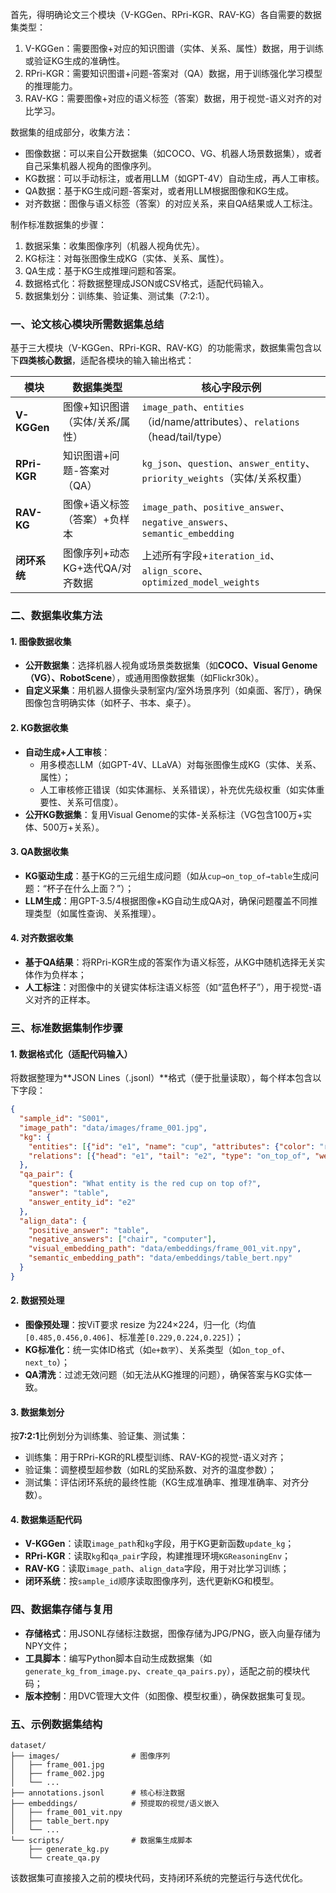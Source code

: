 首先，得明确论文三个模块（V-KGGen、RPri-KGR、RAV-KG）各自需要的数据集类型：
1. V-KGGen：需要图像+对应的知识图谱（实体、关系、属性）数据，用于训练或验证KG生成的准确性。
2. RPri-KGR：需要知识图谱+问题-答案对（QA）数据，用于训练强化学习模型的推理能力。
3. RAV-KG：需要图像+对应的语义标签（答案）数据，用于视觉-语义对齐的对比学习。

数据集的组成部分，收集方法：
- 图像数据：可以来自公开数据集（如COCO、VG、机器人场景数据集），或者自己采集机器人视角的图像序列。
- KG数据：可以手动标注，或者用LLM（如GPT-4V）自动生成，再人工审核。
- QA数据：基于KG生成问题-答案对，或者用LLM根据图像和KG生成。
- 对齐数据：图像与语义标签（答案）的对应关系，来自QA结果或人工标注。

制作标准数据集的步骤：
1. 数据采集：收集图像序列（机器人视角优先）。
2. KG标注：对每张图像生成KG（实体、关系、属性）。
3. QA生成：基于KG生成推理问题和答案。
4. 数据格式化：将数据整理成JSON或CSV格式，适配代码输入。
5. 数据集划分：训练集、验证集、测试集（7:2:1）。</thinking>

### 一、论文核心模块所需数据集总结  
基于三大模块（V-KGGen、RPri-KGR、RAV-KG）的功能需求，数据集需包含以下**四类核心数据**，适配各模块的输入输出格式：  

| 模块          | 数据集类型                          | 核心字段示例                                                                 |  
|---------------|-------------------------------------|------------------------------------------------------------------------------|  
| **V-KGGen**   | 图像+知识图谱（实体/关系/属性）     | `image_path`、`entities`（id/name/attributes）、`relations`（head/tail/type） |  
| **RPri-KGR**  | 知识图谱+问题-答案对（QA）          | `kg_json`、`question`、`answer_entity`、`priority_weights`（实体/关系权重）   |  
| **RAV-KG**    | 图像+语义标签（答案）+负样本        | `image_path`、`positive_answer`、`negative_answers`、`semantic_embedding`     |  
| **闭环系统**  | 图像序列+动态KG+迭代QA/对齐数据     | 上述所有字段+`iteration_id`、`align_score`、`optimized_model_weights`         |  


### 二、数据集收集方法  
#### 1. 图像数据收集  
- **公开数据集**：选择机器人视角或场景类数据集（如**COCO、Visual Genome（VG）、RobotScene**），或通用图像数据集（如Flickr30k）。  
- **自定义采集**：用机器人摄像头录制室内/室外场景序列（如桌面、客厅），确保图像包含明确实体（如杯子、书本、桌子）。  

#### 2. KG数据收集  
- **自动生成+人工审核**：  
  - 用多模态LLM（如GPT-4V、LLaVA）对每张图像生成KG（实体、关系、属性）；  
  - 人工审核修正错误（如实体漏标、关系错误），补充优先级权重（如实体重要性、关系可信度）。  
- **公开KG数据集**：复用Visual Genome的实体-关系标注（VG包含100万+实体、500万+关系）。  

#### 3. QA数据收集  
- **KG驱动生成**：基于KG的三元组生成问题（如从`cup→on_top_of→table`生成问题：“杯子在什么上面？”）；  
- **LLM生成**：用GPT-3.5/4根据图像+KG自动生成QA对，确保问题覆盖不同推理类型（如属性查询、关系推理）。  

#### 4. 对齐数据收集  
- **基于QA结果**：将RPri-KGR生成的答案作为语义标签，从KG中随机选择无关实体作为负样本；  
- **人工标注**：对图像中的关键实体标注语义标签（如“蓝色杯子”），用于视觉-语义对齐的正样本。  


### 三、标准数据集制作步骤  
#### 1. 数据格式化（适配代码输入）  
将数据整理为**JSON Lines（.jsonl）**格式（便于批量读取），每个样本包含以下字段：  
```json
{
  "sample_id": "S001",
  "image_path": "data/images/frame_001.jpg",
  "kg": {
    "entities": [{"id": "e1", "name": "cup", "attributes": {"color": "red", "size": "small"}, "weight": 0.8}],
    "relations": [{"head": "e1", "tail": "e2", "type": "on_top_of", "weight": 0.7}]
  },
  "qa_pair": {
    "question": "What entity is the red cup on top of?",
    "answer": "table",
    "answer_entity_id": "e2"
  },
  "align_data": {
    "positive_answer": "table",
    "negative_answers": ["chair", "computer"],
    "visual_embedding_path": "data/embeddings/frame_001_vit.npy",
    "semantic_embedding_path": "data/embeddings/table_bert.npy"
  }
}
```  

#### 2. 数据预处理  
- **图像预处理**：按ViT要求 resize 为224×224，归一化（均值`[0.485,0.456,0.406]`、标准差`[0.229,0.224,0.225]`）；  
- **KG标准化**：统一实体ID格式（如`e+数字`）、关系类型（如`on_top_of`、`next_to`）；  
- **QA清洗**：过滤无效问题（如无法从KG推理的问题），确保答案与KG实体一致。  

#### 3. 数据集划分  
按**7:2:1**比例划分为训练集、验证集、测试集：  
- 训练集：用于RPri-KGR的RL模型训练、RAV-KG的视觉-语义对齐；  
- 验证集：调整模型超参数（如RL的奖励系数、对齐的温度参数）；  
- 测试集：评估闭环系统的最终性能（KG生成准确率、推理准确率、对齐分数）。  

#### 4. 数据集适配代码  
- **V-KGGen**：读取`image_path`和`kg`字段，用于KG更新函数`update_kg`；  
- **RPri-KGR**：读取`kg`和`qa_pair`字段，构建推理环境`KGReasoningEnv`；  
- **RAV-KG**：读取`image_path`、`align_data`字段，用于对比学习训练；  
- **闭环系统**：按`sample_id`顺序读取图像序列，迭代更新KG和模型。  


### 四、数据集存储与复用  
- **存储格式**：用JSONL存储标注数据，图像存储为JPG/PNG，嵌入向量存储为NPY文件；  
- **工具脚本**：编写Python脚本自动生成数据集（如`generate_kg_from_image.py`、`create_qa_pairs.py`），适配之前的模块代码；  
- **版本控制**：用DVC管理大文件（如图像、模型权重），确保数据集可复现。  


### 五、示例数据集结构  
```
dataset/
├── images/                # 图像序列
│   ├── frame_001.jpg
│   ├── frame_002.jpg
│   └── ...
├── annotations.jsonl      # 核心标注数据
├── embeddings/            # 预提取的视觉/语义嵌入
│   ├── frame_001_vit.npy
│   ├── table_bert.npy
│   └── ...
└── scripts/               # 数据集生成脚本
    ├── generate_kg.py
    └── create_qa.py
```  

该数据集可直接接入之前的模块代码，支持闭环系统的完整运行与迭代优化。